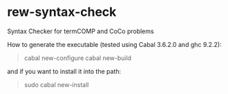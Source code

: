 # rew-syntax-check
Syntax Checker for termCOMP and CoCo problems

How to generate the executable (tested using Cabal 3.6.2.0 and ghc 9.2.2):

> cabal new-configure
> cabal new-build

and if you want to install it into the path:

> sudo cabal new-install

